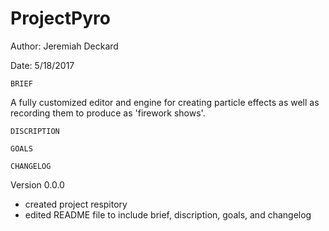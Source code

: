 # ProjectPyro

Author: Jeremiah Deckard

  Date: 5/18/2017
  
  
`BRIEF`

A fully customized editor and engine for creating particle effects as well as recording them to produce as 'firework shows'.


`DISCRIPTION`

`GOALS`

`CHANGELOG`

Version 0.0.0
- created project respitory
- edited README file to include brief, discription, goals, and changelog

